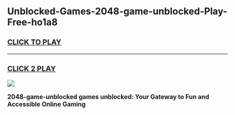 
## Unblocked-Games-2048-game-unblocked-Play-Free-ho1a8
<h3>
<a href="https://premium76.site?title=2048-game-unblocked&ref=09A">CLICK TO PLAY</a></h3>
<hr>

<h3>
<a href="https://premium76.site?title=2048-game-unblocked&ref=09A">CLICK 2 PLAY</a>
  
</h3>

<a href="https://premium76.site?title=2048-game-unblocked&ref=09A"><img src="https://clearcache.store/games.png"></a>


**2048-game-unblocked games unblocked: Your Gateway to Fun and Accessible Online Gaming**
